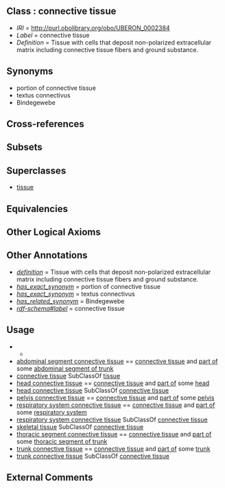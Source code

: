 
## Class : connective tissue

 * *IRI* = http://purl.obolibrary.org/obo/UBERON_0002384
 * *Label* = connective tissue
 * *Definition* = Tissue with cells that deposit non-polarized extracellular matrix including connective tissue fibers and ground substance.

## Synonyms

 * portion of connective tissue
 * textus connectivus
 * Bindegewebe

## Cross-references


## Subsets


## Superclasses

 * [tissue](../../UBERON/79/UBERON_0000479.md)

## Equivalencies


## Other Logical Axioms


## Other Annotations

 * *[definition](../../IAO/15/IAO_0000115.md)* = Tissue with cells that deposit non-polarized extracellular matrix including connective tissue fibers and ground substance.
 * *[has_exact_synonym](../../ym/oboInOwl#hasExactSynonym.md)* = portion of connective tissue
 * *[has_exact_synonym](../../ym/oboInOwl#hasExactSynonym.md)* = textus connectivus
 * *[has_related_synonym](../../ym/oboInOwl#hasRelatedSynonym.md)* = Bindegewebe
 * *[rdf-schema#label](../../el/rdf-schema#label.md)* = connective tissue

## Usage

 * -
 * [abdominal segment connective tissue](../../UBERON/38/UBERON_0003838.md) == [connective tissue](../../UBERON/84/UBERON_0002384.md) and [part of](../../BFO/50/BFO_0000050.md) some [abdominal segment of trunk](../../UBERON/17/UBERON_0002417.md)
 * [connective tissue](../../UBERON/84/UBERON_0002384.md) SubClassOf [tissue](../../UBERON/79/UBERON_0000479.md)
 * [head connective tissue](../../UBERON/66/UBERON_0003566.md) == [connective tissue](../../UBERON/84/UBERON_0002384.md) and [part of](../../BFO/50/BFO_0000050.md) some [head](../../UBERON/33/UBERON_0000033.md)
 * [head connective tissue](../../UBERON/66/UBERON_0003566.md) SubClassOf [connective tissue](../../UBERON/84/UBERON_0002384.md)
 * [pelvis connective tissue](../../UBERON/94/UBERON_0003594.md) == [connective tissue](../../UBERON/84/UBERON_0002384.md) and [part of](../../BFO/50/BFO_0000050.md) some [pelvis](../../UBERON/55/UBERON_0002355.md)
 * [respiratory system connective tissue](../../UBERON/70/UBERON_0003570.md) == [connective tissue](../../UBERON/84/UBERON_0002384.md) and [part of](../../BFO/50/BFO_0000050.md) some [respiratory system](../../UBERON/04/UBERON_0001004.md)
 * [respiratory system connective tissue](../../UBERON/70/UBERON_0003570.md) SubClassOf [connective tissue](../../UBERON/84/UBERON_0002384.md)
 * [skeletal tissue](../../UBERON/55/UBERON_0004755.md) SubClassOf [connective tissue](../../UBERON/84/UBERON_0002384.md)
 * [thoracic segment connective tissue](../../UBERON/37/UBERON_0003837.md) == [connective tissue](../../UBERON/84/UBERON_0002384.md) and [part of](../../BFO/50/BFO_0000050.md) some [thoracic segment of trunk](../../UBERON/15/UBERON_0000915.md)
 * [trunk connective tissue](../../UBERON/86/UBERON_0003586.md) == [connective tissue](../../UBERON/84/UBERON_0002384.md) and [part of](../../BFO/50/BFO_0000050.md) some [trunk](../../UBERON/00/UBERON_0002100.md)
 * [trunk connective tissue](../../UBERON/86/UBERON_0003586.md) SubClassOf [connective tissue](../../UBERON/84/UBERON_0002384.md)

## External Comments

